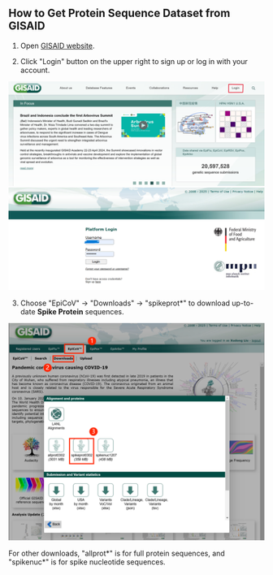 ## How to Get Protein Sequence Dataset from GISAID

1. Open [GISAID website](https://gisaid.org/).

2. Click "Login" button on the upper right to sign up or log in with your account.

<img src="media\gisaid1.png" alt="image-20250303211241479" style="zoom:50%;" />

<img src="media\gisaid2.png" alt="image-20250303212022371" style="zoom:50%;" />

3. Choose "EpiCoV" -> "Downloads" -> "spikeprot\*" to download up-to-date **Spike Protein** sequences.

<img src="media\gisaid3.png" alt="image-20250303212022371" style="zoom:50%;" />

For other downloads, "allprot\*" is for full protein sequences, and "spikenuc\*" is for spike nucleotide sequences.
